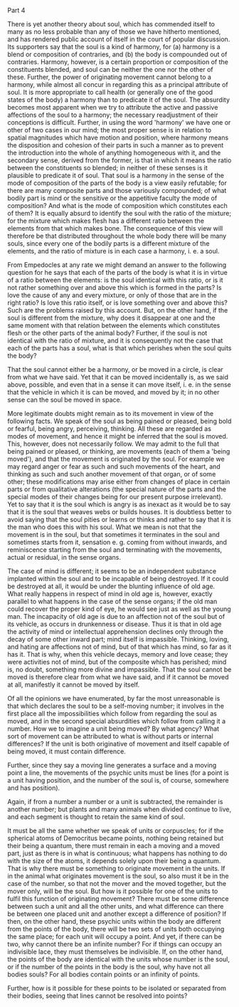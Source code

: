 Part 4

There is yet another theory about soul, which has commended itself to many as no less probable than any of those we have hitherto mentioned, and has rendered public account of itself in the court of popular discussion.
Its supporters say that the soul is a kind of harmony, for (a) harmony is a blend or composition of contraries, and (b) the body is compounded out of contraries.
Harmony, however, is a certain proportion or composition of the constituents blended, and soul can be neither the one nor the other of these.
Further, the power of originating movement cannot belong to a harmony, while almost all concur in regarding this as a principal attribute of soul.
It is more appropriate to call health (or generally one of the good states of the body) a harmony than to predicate it of the soul.
The absurdity becomes most apparent when we try to attribute the active and passive affections of the soul to a harmony; the necessary readjustment of their conceptions is difficult.
Further, in using the word 'harmony' we have one or other of two cases in our mind; the most proper sense is in relation to spatial magnitudes which have motion and position, where harmony means the disposition and cohesion of their parts in such a manner as to prevent the introduction into the whole of anything homogeneous with it, and the secondary sense, derived from the former, is that in which it means the ratio between the constituents so blended; in neither of these senses is it plausible to predicate it of soul.
That soul is a harmony in the sense of the mode of composition of the parts of the body is a view easily refutable; for there are many composite parts and those variously compounded; of what bodily part is mind or the sensitive or the appetitive faculty the mode of composition? And what is the mode of composition which constitutes each of them? It is equally absurd to identify the soul with the ratio of the mixture; for the mixture which makes flesh has a different ratio between the elements from that which makes bone.
The consequence of this view will therefore be that distributed throughout the whole body there will be many souls, since every one of the bodily parts is a different mixture of the elements, and the ratio of mixture is in each case a harmony, i.
e.
a soul.

From Empedocles at any rate we might demand an answer to the following question for he says that each of the parts of the body is what it is in virtue of a ratio between the elements: is the soul identical with this ratio, or is it not rather something over and above this which is formed in the parts? Is love the cause of any and every mixture, or only of those that are in the right ratio? Is love this ratio itself, or is love something over and above this? Such are the problems raised by this account.
But, on the other hand, if the soul is different from the mixture, why does it disappear at one and the same moment with that relation between the elements which constitutes flesh or the other parts of the animal body? Further, if the soul is not identical with the ratio of mixture, and it is consequently not the case that each of the parts has a soul, what is that which perishes when the soul quits the body?

That the soul cannot either be a harmony, or be moved in a circle, is clear from what we have said.
Yet that it can be moved incidentally is, as we said above, possible, and even that in a sense it can move itself, i.
e.
in the sense that the vehicle in which it is can be moved, and moved by it; in no other sense can the soul be moved in space.

More legitimate doubts might remain as to its movement in view of the following facts.
We speak of the soul as being pained or pleased, being bold or fearful, being angry, perceiving, thinking.
All these are regarded as modes of movement, and hence it might be inferred that the soul is moved.
This, however, does not necessarily follow.
We may admit to the full that being pained or pleased, or thinking, are movements (each of them a 'being moved'), and that the movement is originated by the soul.
For example we may regard anger or fear as such and such movements of the heart, and thinking as such and such another movement of that organ, or of some other; these modifications may arise either from changes of place in certain parts or from qualitative alterations (the special nature of the parts and the special modes of their changes being for our present purpose irrelevant).
Yet to say that it is the soul which is angry is as inexact as it would be to say that it is the soul that weaves webs or builds houses.
It is doubtless better to avoid saying that the soul pities or learns or thinks and rather to say that it is the man who does this with his soul.
What we mean is not that the movement is in the soul, but that sometimes it terminates in the soul and sometimes starts from it, sensation e.
g.
coming from without inwards, and reminiscence starting from the soul and terminating with the movements, actual or residual, in the sense organs.

The case of mind is different; it seems to be an independent substance implanted within the soul and to be incapable of being destroyed.
If it could be destroyed at all, it would be under the blunting influence of old age.
What really happens in respect of mind in old age is, however, exactly parallel to what happens in the case of the sense organs; if the old man could recover the proper kind of eye, he would see just as well as the young man.
The incapacity of old age is due to an affection not of the soul but of its vehicle, as occurs in drunkenness or disease.
Thus it is that in old age the activity of mind or intellectual apprehension declines only through the decay of some other inward part; mind itself is impassible.
Thinking, loving, and hating are affections not of mind, but of that which has mind, so far as it has it.
That is why, when this vehicle decays, memory and love cease; they were activities not of mind, but of the composite which has perished; mind is, no doubt, something more divine and impassible.
That the soul cannot be moved is therefore clear from what we have said, and if it cannot be moved at all, manifestly it cannot be moved by itself.

Of all the opinions we have enumerated, by far the most unreasonable is that which declares the soul to be a self-moving number; it involves in the first place all the impossibilities which follow from regarding the soul as moved, and in the second special absurdities which follow from calling it a number.
How we to imagine a unit being moved? By what agency? What sort of movement can be attributed to what is without parts or internal differences? If the unit is both originative of movement and itself capable of being moved, it must contain difference.

Further, since they say a moving line generates a surface and a moving point a line, the movements of the psychic units must be lines (for a point is a unit having position, and the number of the soul is, of course, somewhere and has position).

Again, if from a number a number or a unit is subtracted, the remainder is another number; but plants and many animals when divided continue to live, and each segment is thought to retain the same kind of soul.

It must be all the same whether we speak of units or corpuscles; for if the spherical atoms of Democritus became points, nothing being retained but their being a quantum, there must remain in each a moving and a moved part, just as there is in what is continuous; what happens has nothing to do with the size of the atoms, it depends solely upon their being a quantum.
That is why there must be something to originate movement in the units.
If in the animal what originates movement is the soul, so also must it be in the case of the number, so that not the mover and the moved together, but the mover only, will be the soul.
But how is it possible for one of the units to fulfil this function of originating movement? There must be some difference between such a unit and all the other units, and what difference can there be between one placed unit and another except a difference of position? If then, on the other hand, these psychic units within the body are different from the points of the body, there will be two sets of units both occupying the same place; for each unit will occupy a point.
And yet, if there can be two, why cannot there be an infinite number? For if things can occupy an indivisible lace, they must themselves be indivisible.
If, on the other hand, the points of the body are identical with the units whose number is the soul, or if the number of the points in the body is the soul, why have not all bodies souls? For all bodies contain points or an infinity of points.

Further, how is it possible for these points to be isolated or separated from their bodies, seeing that lines cannot be resolved into points?